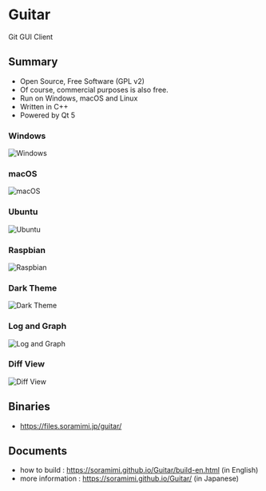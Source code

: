 # Guitar
Git GUI Client

## Summary

* Open Source, Free Software (GPL v2)
* Of course, commercial purposes is also free.
* Run on Windows, macOS and Linux
* Written in C++
* Powered by Qt 5

### Windows
![Windows](https://soramimi.github.io/Guitar/screenshots/windows.png "Windows")

### macOS
![macOS](https://soramimi.github.io/Guitar/screenshots/macos.png "macOS")

### Ubuntu
![Ubuntu](https://soramimi.github.io/Guitar/screenshots/ubuntu.png "Ubuntu")

### Raspbian
![Raspbian](https://soramimi.github.io/Guitar/screenshots/raspberrypi0.jpg "Raspbian")

### Dark Theme
![Dark Theme](https://soramimi.github.io/Guitar/screenshots/raspberrypi1.jpg "Dark Theme")

### Log and Graph
![Log and Graph](https://soramimi.github.io/Guitar/screenshots/commitgraph.png "Log and Graph")

### Diff View
![Diff View](https://soramimi.github.io/Guitar/screenshots/diffview.png "Diff View")

## Binaries

* https://files.soramimi.jp/guitar/

## Documents

* how to build : https://soramimi.github.io/Guitar/build-en.html (in English)
* more information : https://soramimi.github.io/Guitar/ (in Japanese)
